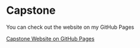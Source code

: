 # Capstone

You can check out the website on my GitHub Pages

[Capstone Website on GitHub Pages](https://sterling-ryan.github.io/Capstone/)

